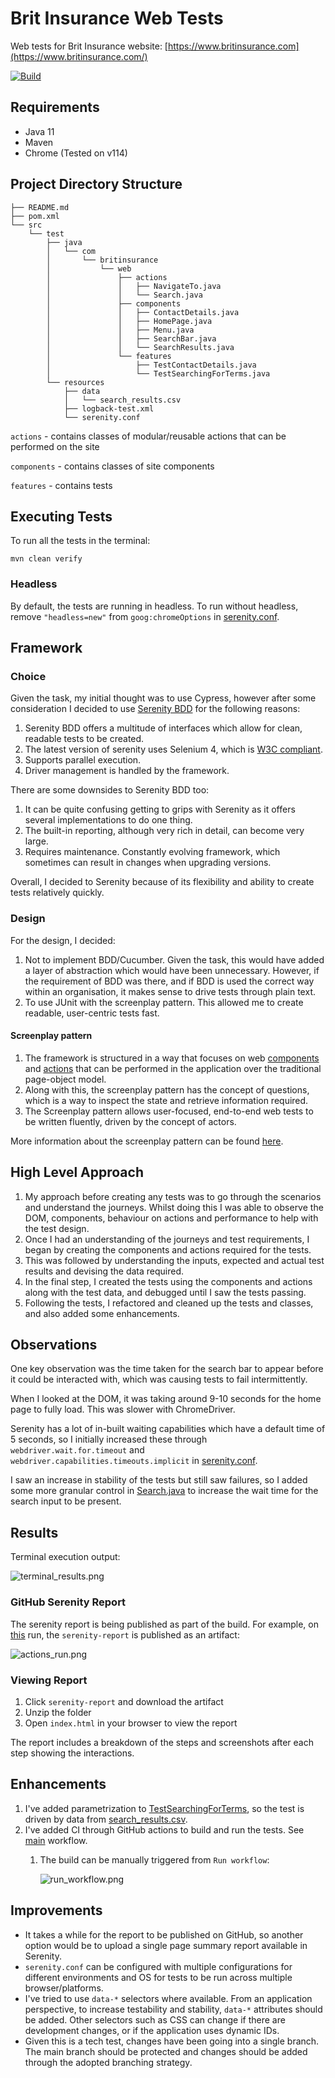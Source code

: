 # Brit Insurance Web Tests

Web tests for Brit Insurance website: [https://www.britinsurance.com](https://www.britinsurance.com/)

[![Build](https://github.com/imindersingh/brit-insurance-web-tests/actions/workflows/main.yml/badge.svg)](https://github.com/imindersingh/brit-insurance-web-tests/actions/workflows/main.yml)

## Requirements

- Java 11
- Maven
- Chrome (Tested on v114)

## Project Directory Structure

```
├── README.md
├── pom.xml
└── src
    └── test
        ├── java
        │   └── com
        │       └── britinsurance
        │           └── web
        │               ├── actions
        │               │   ├── NavigateTo.java
        │               │   └── Search.java
        │               ├── components
        │               │   ├── ContactDetails.java
        │               │   ├── HomePage.java
        │               │   ├── Menu.java
        │               │   ├── SearchBar.java
        │               │   └── SearchResults.java
        │               └── features
        │                   ├── TestContactDetails.java
        │                   └── TestSearchingForTerms.java
        └── resources
            ├── data
            │   └── search_results.csv
            ├── logback-test.xml
            └── serenity.conf

```

`actions` - contains classes of modular/reusable actions that can be performed on the site

`components` - contains classes of site components

`features` - contains tests

## Executing Tests

To run all the tests in the terminal:

```
mvn clean verify
```

### Headless

By default, the tests are running in headless. To run without headless, remove `"headless=new"` from `goog:chromeOptions`
in [serenity.conf](src/test/resources/serenity.conf).

## Framework

### Choice

Given the task, my initial thought was to use Cypress, however after some consideration I decided to
use [Serenity BDD](https://serenity-bdd.github.io/) for the following reasons:

1. Serenity BDD offers a multitude of interfaces which allow for clean, readable tests to be created.
2. The latest version of serenity uses Selenium 4, which
   is [W3C compliant](https://www.lambdatest.com/blog/selenium4-w3c-webdriver-protocol/).
3. Supports parallel execution.
4. Driver management is handled by the framework.

There are some downsides to Serenity BDD too:

1. It can be quite confusing getting to grips with Serenity as it offers several implementations to do one thing.
2. The built-in reporting, although very rich in detail, can become very large.
3. Requires maintenance. Constantly evolving framework, which sometimes can result in changes when upgrading versions.

Overall, I decided to Serenity because of its flexibility and ability to create tests relatively quickly.

### Design

For the design, I decided:

1. Not to implement BDD/Cucumber. Given the task, this would have added a layer of abstraction which would have been
   unnecessary. However, if the requirement of BDD was there, and if BDD is used the correct way within an organisation, it makes sense to drive tests
   through plain text.
2. To use JUnit with the screenplay pattern. This allowed me to create readable, user-centric tests fast.

#### Screenplay pattern

1. The framework is structured in a way that focuses on web [components](src/test/java/com/britinsurance/web/components)
   and [actions](src/test/java/com/britinsurance/web/actions) that can be performed in the application over the traditional page-object
   model.
2. Along with this, the screenplay pattern has the concept of questions, which is a way to inspect the state and
   retrieve information required.
3. The Screenplay pattern allows user-focused, end-to-end web tests to be written fluently, driven by the concept of actors.

More information about the screenplay pattern can be
found [here](https://serenity-bdd.github.io/docs/screenplay/screenplay_fundamentals).

## High Level Approach

1. My approach before creating any tests was to go through the scenarios and understand the journeys. Whilst doing this I
   was able to observe the DOM, components, behaviour on actions and performance to help with the test design.
2. Once I had an understanding of the journeys and test requirements, I began by creating the components and actions
   required for the tests.
3. This was followed by understanding the inputs, expected and actual test results and devising the data required.
4. In the final step, I created the tests using the components and actions along with the test data, and debugged until I saw the tests passing.
5. Following the tests, I refactored and cleaned up the tests and classes, and also added some enhancements.

## Observations

One key observation was the time taken for the search bar to appear before it could be interacted with, which was
causing tests to fail intermittently.

When I looked at the DOM, it was taking around 9-10 seconds for the home page to fully load. This was slower with
ChromeDriver.

Serenity has a lot of in-built waiting capabilities which have a default time of 5 seconds, so I initially increased
these
through `webdriver.wait.for.timeout` and `webdriver.capabilities.timeouts.implicit`
in [serenity.conf](src/test/resources/serenity.conf).

I saw an increase in stability of the tests but still saw failures, so I added some more granular control
in [Search.java](src/test/java/com/britinsurance/web/actions/Search.java) to increase the wait time for the search input to be present.

## Results

Terminal execution output:

![terminal_results.png](.images/terminal_results.png)

### GitHub Serenity Report

The serenity report is being published as part of the build. For example,
on [this](https://github.com/imindersingh/brit-insurance-web-tests/actions/runs/5457454000) run, the `serenity-report` is published
as an artifact:

![actions_run.png](.images/actions_run.png)

### Viewing Report

1. Click `serenity-report` and download the artifact
2. Unzip the folder
3. Open `index.html` in your browser to view the report

The report includes a breakdown of the steps and screenshots after each step showing the interactions.

## Enhancements

1. I've added parametrization to [TestSearchingForTerms](src/test/java/com/britinsurance/web/features/TestSearchingForTerms.java), so the test is
   driven by data from [search_results.csv](src/test/resources/data/search_results.csv).
2. I've added CI through GitHub actions to build and run the tests.
   See [main](https://github.com/imindersingh/brit-insurance-web-tests/actions/workflows/main.yml) workflow.
    1. The build can be manually triggered from `Run workflow`:
    
       ![run_workflow.png](.images/run_workflow.png)

## Improvements

- It takes a while for the report to be published on GitHub, so another option would be to upload a single page summary report available in Serenity.
- `serenity.conf` can be configured with multiple configurations for different environments and OS for tests to be run across multiple
  browser/platforms.
- I've tried to use `data-*` selectors where available. From an application perspective, to increase testability and
  stability, `data-*` attributes should be added. Other selectors such as CSS can change if there are development changes,
  or if the application uses dynamic IDs.
- Given this is a tech test, changes have been going into a single branch. The main branch should be protected and changes should be added through the
  adopted branching strategy.
